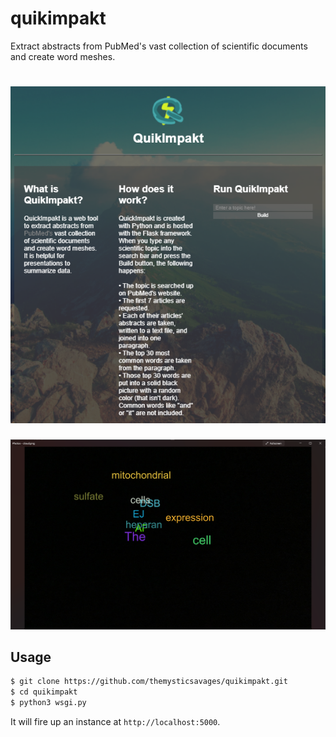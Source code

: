 # quikimpakt
Extract abstracts from PubMed's vast collection of scientific documents and create word meshes.

![img](https://raw.githubusercontent.com/ajskateboarder/stuff/main/site.png)
==
![img](https://raw.githubusercontent.com/ajskateboarder/stuff/main/photo.png)

## Usage
```bash
$ git clone https://github.com/themysticsavages/quikimpakt.git
$ cd quikimpakt
$ python3 wsgi.py
```
It will fire up an instance at `http://localhost:5000`.